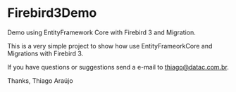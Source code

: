 # Firebird3Demo
Demo using EntityFramework Core with Firebird 3 and Migration.

This is a very simple project to show how use EntityFrameorkCore and Migrations with Firebird 3. 

If you have questions or suggestions send a e-mail to thiago@datac.com.br.

Thanks,
Thiago Araújo
